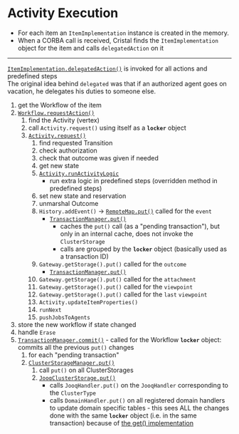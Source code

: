 # Activity Execution
- For each item an `ItemImplementation` instance is created in the memory.
- When a CORBA call is received, Cristal finds the `ItemImplementation` object for the item and calls `delegatedAction` on it

***
[`ItemImplementation.delegatedAction()`](https://github.com/cristal-ise/kernel/blob/196706c46e7b76c1cb24d4f87b523760c071c042/src/main/java/org/cristalise/kernel/entity/ItemImplementation.java#L226) is invoked for all actions and predefined steps <br/>
The original idea behind `delegated` was that if an authorized agent goes on vacation, he delegates his duties to someone else.

   1. get the Workflow of the item
   1. [`Workflow.requestAction()`](https://github.com/cristal-ise/kernel/blob/618fe12abc80e1db5482843d78c590966608665c/src/main/java/org/cristalise/kernel/lifecycle/instance/Workflow.java#L128)
      1. find the Activity (vertex)
      1. call `Activity.request()` using itself as a **`locker`** object
      1. [`Activity.request()`](https://github.com/cristal-ise/kernel/blob/d3cc8fd92607e097dd934e4ed9b674cc36cecdd2/src/main/java/org/cristalise/kernel/lifecycle/instance/Activity.java#L172)
         1. find requested Transition
         1. check authorization
         1. check that outcome was given if needed
         1. get new state
         1. [`Activity.runActivityLogic`](https://github.com/cristal-ise/kernel/blob/d3cc8fd92607e097dd934e4ed9b674cc36cecdd2/src/main/java/org/cristalise/kernel/lifecycle/instance/Activity.java#L334)
            * run extra logic in predefined steps (overridden method in predefined steps)
         1. set new state and reservation
         1. unmarshal Outcome
         1. `History.addEvent()` -> [`RemoteMap.put()`](https://github.com/cristal-ise/kernel/blob/develop/src/main/java/org/cristalise/kernel/persistency/RemoteMap.java#L285) called for the `event`
            * [`TransactionManager.put()`](https://github.com/cristal-ise/kernel/blob/d82053de2237a9bef35267034dc17ad0fa8737ae/src/main/java/org/cristalise/kernel/persistency/TransactionManager.java#L175)
               * caches the `put()` call (as a "pending transaction"), but only in an internal cache, does not invoke the `ClusterStorage`
               * calls are grouped by the **`locker`** object (basically used as a transaction ID)
         1. `Gateway.getStorage().put()` called for the `outcome`
            * [`TransactionManager.put()`](https://github.com/cristal-ise/kernel/blob/d82053de2237a9bef35267034dc17ad0fa8737ae/src/main/java/org/cristalise/kernel/persistency/TransactionManager.java#L175)
         1. `Gateway.getStorage().put()` called for the `attachment`
         1. `Gateway.getStorage().put()` called for the `viewpoint`
         1. `Gateway.getStorage().put()` called for the `last` `viewpoint`
         1. `Activity.updateItemProperties()`
         1. `runNext`
         1. `pushJobsToAgents`
   1. store the new workflow if state changed
   1. handle `Erase`
   1. [`TransactionManager.commit()`](https://github.com/cristal-ise/kernel/blob/d82053de2237a9bef35267034dc17ad0fa8737ae/src/main/java/org/cristalise/kernel/persistency/TransactionManager.java#L282) - called for the Workflow **`locker`** object: commits all the previous `put()` changes
      1. for each "pending transaction"
      1. [`ClusterStorageManager.put()`](https://github.com/cristal-ise/kernel/blob/c49dd8aa8b7b278798a1f7e80c580f6b739ed7f8/src/main/java/org/cristalise/kernel/persistency/ClusterStorageManager.java#L328)
         1. call `put()` on all ClusterStorages
         1. [`JooqClusterStorage.put()`](https://github.com/cristal-ise/jooqdb/blob/1cb92d738c6b711250302ea8ecab9e38e6d2f14c/src/main/java/org/cristalise/storage/jooqdb/JooqClusterStorage.java#L268)
            * calls `JooqHandler.put()` on the `JooqHandler` corresponding to the `ClusterType`
            * calls `DomainHandler.put()` on all registered domain handlers to update domain specific tables - this sees ALL the changes done with the same **`locker`** object (i.e. in the same transaction) because of [the get() implementation](#the-get-implementation)
